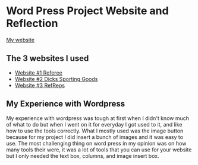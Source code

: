 # Word Press Project Website and Reflection

[My website](https://refereeequipment.wordpress.com)



## The 3 websites I used

- [Website #1 Referee](https://www.referee.com/) 
- [Website #2 Dicks Sporting Goods](https://www.dickssportinggoods.com/a/referee-supplies-0axz00a.html)
- [Website #3 RefReps](https://www.refreps.com/)



## My Experience with Wordpress

My experience with wordpress was tough at first when I didn't know much of what to do but when I went on it for everyday I got used to it, and like how to use the tools correctly. What I mostly used was the image button because for my project I did insert a bunch of images and it was easy to use. The most challenging thing on word press in my opinion was on how many tools their were, it was a lot of tools that you can use for your website but I only needed the text box, columns, and image insert box. 

